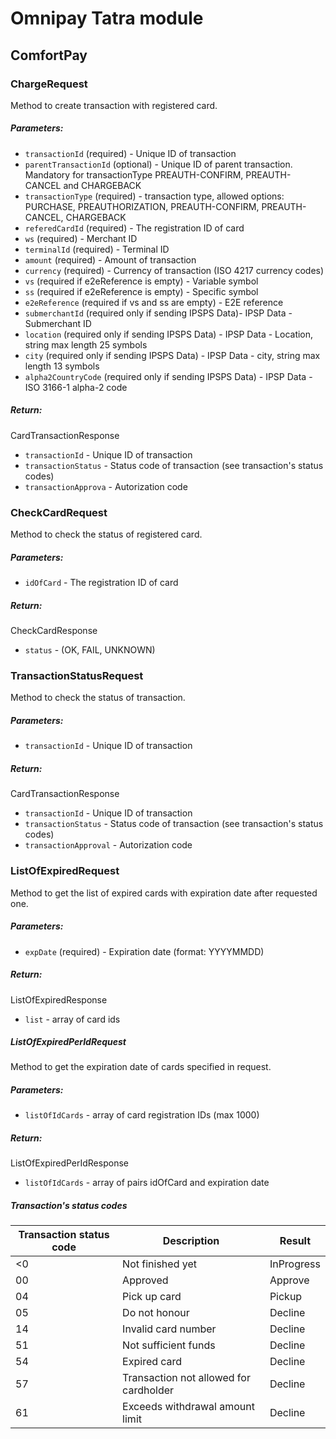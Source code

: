 Omnipay Tatra module
====================


## **ComfortPay**

### ChargeRequest

Method to create transaction with registered card.

##### Parameters:

- `transactionId` (required) - Unique ID of transaction
- `parentTransactionId` (optional) - Unique ID of parent transaction. Mandatory for transactionType PREAUTH-CONFIRM, PREAUTH-CANCEL and CHARGEBACK
- `transactionType` (required) - transaction type, allowed options: PURCHASE, PREAUTHORIZATION, PREAUTH-CONFIRM, PREAUTH-CANCEL, CHARGEBACK
- `referedCardId` (required) - The registration ID of card
- `ws` (required) - Merchant ID
- `terminalId` (required) - Terminal ID
- `amount` (required) - Amount of transaction
- `currency` (required) - Currency of transaction (ISO 4217 currency codes)
- `vs` (required if e2eReference is empty) - Variable symbol
- `ss` (required if e2eReference is empty) - Specific symbol
- `e2eReference` (required if vs and ss are empty) - E2E reference
- `submerchantId` (required only if sending IPSPS Data)- IPSP Data - Submerchant ID
- `location` (required only if sending IPSPS Data) - IPSP Data - Location, string max length 25 symbols
- `city` (required only if sending IPSPS Data) - IPSP Data  - city, string max length 13 symbols
- `alpha2CountryCode` (required only if sending IPSPS Data) - IPSP Data - ISO 3166-1 alpha-2 code

##### Return:

CardTransactionResponse
- `transactionId` - Unique ID of transaction
- `transactionStatus` - Status code of transaction (see transaction's status codes)
- `transactionApprova` - Autorization code

### CheckCardRequest

Method to check the status of registered card.

##### Parameters:

- `idOfCard` - The registration ID of card

##### Return:

CheckCardResponse
- `status` - (OK, FAIL, UNKNOWN)

### TransactionStatusRequest

Method to check the status of transaction.

##### Parameters:

- `transactionId` - Unique ID of transaction

##### Return:
    
CardTransactionResponse
- `transactionId` - Unique ID of transaction
- `transactionStatus` - Status code of transaction (see transaction's status codes)
- `transactionApproval` - Autorization code

###  ListOfExpiredRequest

Method to get the list of expired cards with expiration date after requested one.

##### Parameters: 
    
- `expDate` (required) -  Expiration date (format: YYYYMMDD)

##### Return:

ListOfExpiredResponse
- `list` - array of card ids

##### ListOfExpiredPerIdRequest

Method to get the expiration date of cards specified in request.

##### Parameters:

- `listOfIdCards` - array of card registration IDs (max 1000)

##### Return:
 
ListOfExpiredPerIdResponse
- `listOfIdCards` - array of pairs idOfCard and expiration date



##### Transaction's status codes

| Transaction status code | Description | Result |
|---|---|---|
| <0 | Not finished yet  | InProgress  |
| 00 | Approved | Approve |
| 04 | Pick up card | Pickup |
| 05 | Do not honour | Decline |
| 14 | Invalid card number | Decline |
| 51 | Not sufficient funds | Decline |
| 54 | Expired card | Decline |
| 57 | Transaction not allowed for cardholder | Decline |
| 61 | Exceeds withdrawal amount limit | Decline

